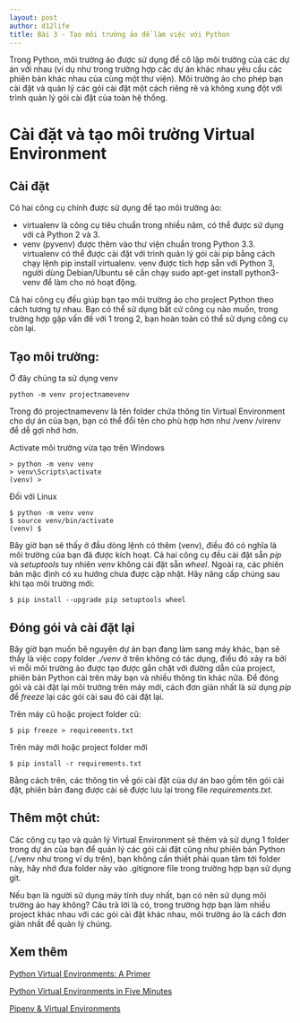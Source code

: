 ```yaml
---
layout: post
author: d12life
title: Bài 3 - Tạo môi trường ảo để làm việc với Python
---
```


Trong Python, môi trường ảo được sử dụng để cô lập môi trường của các dự án với nhau (ví dụ như trong trường hợp các dự án khác nhau yêu cầu các phiên bản khác nhau của cùng một thư viện). Môi trường ảo cho phép bạn cài đặt và quản lý các gói cài đặt một cách riêng rẽ và không xung đột với trình quản lý gói cài đặt của toàn hệ thống.

# Cài đặt và tạo môi trường Virtual Environment
## Cài đặt

Có hai công cụ chính được sử dụng để tạo môi trường ảo:

- virtualenv là công cụ tiêu chuẩn trong nhiều năm, có thể được sử dụng với cả Python 2 và 3.
- venv (pyvenv) được thêm vào thư viện chuẩn trong Python 3.3.
virtualenv có thể được cài đặt với trình quản lý gói cài pip bằng cách chạy lệnh pip install virtualenv. venv được tích hợp sẵn với Python 3, người dùng Debian/Ubuntu sẽ cần chạy sudo apt-get install python3-venv để làm cho nó hoạt động.

Cả hai công cụ đều giúp bạn tạo môi trường ảo cho project Python theo cách tương tự nhau. Bạn có thể sử dụng bất cứ công cụ nào muốn, trong trường hợp gặp vấn đề với 1 trong 2, bạn hoàn toàn có thể sử dụng công cụ còn lại.

## Tạo môi trường:

Ở đây chúng ta sử dụng venv

```
python -m venv projectnamevenv
```

Trong đó projectnamevenv là tên folder chứa thông tin Virtual Environment cho dự án của bạn, bạn có thể đổi tên cho phù hợp hơn như /venv /virenv để dễ gợi nhớ hơn.

Activate môi trường vừa tạo trên Windows
```
> python -m venv venv
> venv\Scripts\activate
(venv) >
```

Đối với Linux
```
$ python -m venv venv
$ source venv/bin/activate
(venv) $
```

Bây giờ bạn sẽ thấy ở đầu dòng lệnh có thêm (venv), điều đó có nghĩa là môi trường của bạn đã được kích hoạt. Cả hai công cụ đều cài đặt sẵn *pip* và *setuptools* tuy nhiên *venv* không cài đặt sẵn *wheel*. Ngoài ra, các phiên bản mặc định có xu hướng chưa được cập nhật. Hãy nâng cấp chúng sau khi tạo môi trường mới:
```
$ pip install --upgrade pip setuptools wheel
```

## Đóng gói và cài đặt lại

Bây giờ bạn muốn bê nguyên dự án bạn đang làm sang máy khác, bạn sẽ thấy là việc copy folder *./venv* ở trên không có tác dụng, điều đó xảy ra bởi vì mỗi môi trường ảo được tạo được gắn chặt với đường dẫn của project, phiên bản Python cài trên máy bạn và nhiều thông tin khác nữa. Để đóng gói và cài đặt lại môi trường trên máy mới, cách đơn giản nhất là sử dụng *pip* để *freeze* lại các gói cài sau đó cài đặt lại.

Trên máy cũ hoặc project folder cũ:
```
$ pip freeze > requirements.txt
```

Trên máy mới hoặc project folder mới
```
$ pip install -r requirements.txt
```

Bằng cách trên, các thông tin về gói cài đặt của dự án bao gồm tên gói cài đặt, phiên bản đang được cài sẽ được lưu lại trong file *requirements.txt*.

## Thêm một chút:

Các công cụ tạo và quản lý Virtual Environment sẽ thêm và sử dụng 1 folder trong dự án của bạn để quản lý các gói cài đặt cũng như phiên bản Python (./venv như trong ví dụ trên), bạn không cần thiết phải quan tâm tới folder này, hãy nhớ đưa folder này vào .gitignore file trong trường hợp bạn sử dụng git.

Nếu bạn là người sử dụng máy tính duy nhất, bạn có nên sử dụng môi trường ảo hay không? Câu trả lời là có, trong trường hợp bạn làm nhiều project khác nhau với các gói cài đặt khác nhau, môi trường ảo là cách đơn giản nhất để quản lý chúng.

## Xem thêm

[Python Virtual Environments: A Primer](https://realpython.com/python-virtual-environments-a-primer/)

[Python Virtual Environments in Five Minutes](https://chriswarrick.com/blog/2018/09/04/python-virtual-environments/)

[Pipenv & Virtual Environments](https://docs.python-guide.org/dev/virtualenvs/)